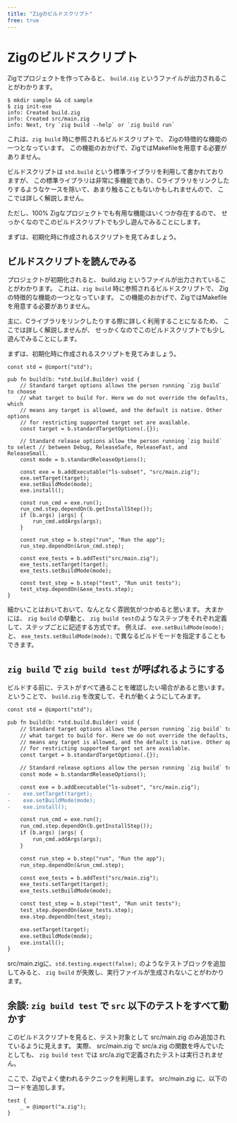 ```yaml
---
title: "Zigのビルドスクリプト"
free: true
---
```


# Zigのビルドスクリプト

Zigでプロジェクトを作ってみると、 `build.zig` というファイルが出力されることがわかります。

```
$ mkdir sample && cd sample
$ zig init-exe
info: Created build.zig                                                                                  
info: Created src/main.zig                                                                                                                                                                                         
info: Next, try `zig build --help` or `zig build run`
```

これは、`zig build` 時に参照されるビルドスクリプトで、
Zigの特徴的な機能の一つとなっています。
この機能のおかげで、ZigではMakefileを用意する必要がありません。

ビルドスクリプトは `std.build` という標準ライブラリを利用して書かれておりますが、
この標準ライブラリは非常に多機能であり、Cライブラリをリンクしたりするようなケースを除いて、あまり触ることもないかもしれませんので、
ここでは詳しく解説しません。

ただし、100% Zigなプロジェクトでも有用な機能はいくつか存在するので、
せっかくなのでこのビルドスクリプトでも少し遊んでみることにします。

まずは、初期化時に作成されるスクリプトを見てみましょう。

## ビルドスクリプトを読んでみる

プロジェクトが初期化されると、 build.zig というファイルが出力されていることがわかります。
これは、`zig build` 時に参照されるビルドスクリプトで、
Zigの特徴的な機能の一つとなっています。
この機能のおかげで、ZigではMakefileを用意する必要がありません。

主に、Cライブラリをリンクしたりする際に詳しく利用することになるため、
ここでは詳しく解説しませんが、
せっかくなのでこのビルドスクリプトでも少し遊んでみることにします。

まずは、初期化時に作成されるスクリプトを見てみましょう。

```zig
const std = @import("std");

pub fn build(b: *std.build.Builder) void {
    // Standard target options allows the person running `zig build` to choose
    // what target to build for. Here we do not override the defaults, which
    // means any target is allowed, and the default is native. Other options
    // for restricting supported target set are available.
    const target = b.standardTargetOptions(.{});

    // Standard release options allow the person running `zig build` to select // between Debug, ReleaseSafe, ReleaseFast, and ReleaseSmall.
    const mode = b.standardReleaseOptions();

    const exe = b.addExecutable("ls-subset", "src/main.zig");
    exe.setTarget(target);
    exe.setBuildMode(mode);
    exe.install();

    const run_cmd = exe.run();
    run_cmd.step.dependOn(b.getInstallStep());
    if (b.args) |args| {
        run_cmd.addArgs(args);
    }

    const run_step = b.step("run", "Run the app");
    run_step.dependOn(&run_cmd.step);

    const exe_tests = b.addTest("src/main.zig");
    exe_tests.setTarget(target);
    exe_tests.setBuildMode(mode);

    const test_step = b.step("test", "Run unit tests");
    test_step.dependOn(&exe_tests.step);
}
```

細かいことはおいておいて、なんとなく雰囲気がつかめると思います。
大まかには、 `zig build` の挙動と、
`zig build test`のようなステップをそれぞれ定義して、ステップごとに記述する方式です。
例えば、 `exe.setBuildMode(mode);` と、 `exe_tests.setBuildMode(mode);` で異なるビルドモードを指定することもできます。

## `zig build` で `zig build test` が呼ばれるようにする

ビルドする前に、テストがすべて通ることを確認したい場合があると思います。
ということで、 `build.zig` を改変して、それが動くようにしてみます。

```diff
const std = @import("std");

pub fn build(b: *std.build.Builder) void {
    // Standard target options allows the person running `zig build` to choose
    // what target to build for. Here we do not override the defaults, which
    // means any target is allowed, and the default is native. Other options
    // for restricting supported target set are available.
    const target = b.standardTargetOptions(.{});

    // Standard release options allow the person running `zig build` to select // between Debug, ReleaseSafe, ReleaseFast, and ReleaseSmall.
    const mode = b.standardReleaseOptions();

    const exe = b.addExecutable("ls-subset", "src/main.zig");
-    exe.setTarget(target);
-    exe.setBuildMode(mode);
-    exe.install();

    const run_cmd = exe.run();
    run_cmd.step.dependOn(b.getInstallStep());
    if (b.args) |args| {
        run_cmd.addArgs(args);
    }

    const run_step = b.step("run", "Run the app");
    run_step.dependOn(&run_cmd.step);

    const exe_tests = b.addTest("src/main.zig");
    exe_tests.setTarget(target);
    exe_tests.setBuildMode(mode);

    const test_step = b.step("test", "Run unit tests");
    test_step.dependOn(&exe_tests.step);
    exe.step.dependOn(test_step);

    exe.setTarget(target);
    exe.setBuildMode(mode);
    exe.install();
}
```

src/main.zigに、`std.testing.expect(false);` のようなテストブロックを追加してみると、
`zig build` が失敗し、実行ファイルが生成されないことがわかります。

## 余談: `zig build test` で `src` 以下のテストをすべて動かす

このビルドスクリプトを見ると、テスト対象として src/main.zig のみ追加されているように見えます。
実際、 src/main.zig で src/a.zig の関数を呼んでいたとしても、 `zig build test` では src/a.zigで定義されたテストは実行されません。

ここで、Zigでよく使われるテクニックを利用します。
src/main.zig に、以下のコードを追加します。

```zig
test {
    _ = @import("a.zig");
}
```


